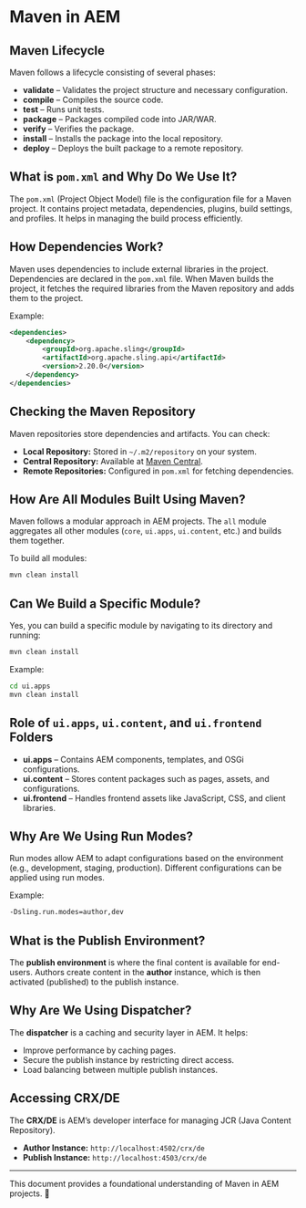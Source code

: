 # Maven in AEM

## Maven Lifecycle
Maven follows a lifecycle consisting of several phases:
- **validate** – Validates the project structure and necessary configuration.
- **compile** – Compiles the source code.
- **test** – Runs unit tests.
- **package** – Packages compiled code into JAR/WAR.
- **verify** – Verifies the package.
- **install** – Installs the package into the local repository.
- **deploy** – Deploys the built package to a remote repository.

## What is `pom.xml` and Why Do We Use It?
The `pom.xml` (Project Object Model) file is the configuration file for a Maven project. It contains project metadata, dependencies, plugins, build settings, and profiles. It helps in managing the build process efficiently.

## How Dependencies Work?
Maven uses dependencies to include external libraries in the project. Dependencies are declared in the `pom.xml` file. When Maven builds the project, it fetches the required libraries from the Maven repository and adds them to the project.

Example:
```xml
<dependencies>
    <dependency>
        <groupId>org.apache.sling</groupId>
        <artifactId>org.apache.sling.api</artifactId>
        <version>2.20.0</version>
    </dependency>
</dependencies>
```

## Checking the Maven Repository
Maven repositories store dependencies and artifacts. You can check:
- **Local Repository:** Stored in `~/.m2/repository` on your system.
- **Central Repository:** Available at [Maven Central](https://repo.maven.apache.org/maven2/).
- **Remote Repositories:** Configured in `pom.xml` for fetching dependencies.

## How Are All Modules Built Using Maven?
Maven follows a modular approach in AEM projects. The `all` module aggregates all other modules (`core`, `ui.apps`, `ui.content`, etc.) and builds them together.

To build all modules:
```sh
mvn clean install
```

## Can We Build a Specific Module?
Yes, you can build a specific module by navigating to its directory and running:
```sh
mvn clean install
```
Example:
```sh
cd ui.apps
mvn clean install
```

## Role of `ui.apps`, `ui.content`, and `ui.frontend` Folders
- **ui.apps** – Contains AEM components, templates, and OSGi configurations.
- **ui.content** – Stores content packages such as pages, assets, and configurations.
- **ui.frontend** – Handles frontend assets like JavaScript, CSS, and client libraries.

## Why Are We Using Run Modes?
Run modes allow AEM to adapt configurations based on the environment (e.g., development, staging, production). Different configurations can be applied using run modes.

Example:
```sh
-Dsling.run.modes=author,dev
```

## What is the Publish Environment?
The **publish environment** is where the final content is available for end-users. Authors create content in the **author** instance, which is then activated (published) to the publish instance.

## Why Are We Using Dispatcher?
The **dispatcher** is a caching and security layer in AEM. It helps:
- Improve performance by caching pages.
- Secure the publish instance by restricting direct access.
- Load balancing between multiple publish instances.

## Accessing CRX/DE
The **CRX/DE** is AEM’s developer interface for managing JCR (Java Content Repository).
- **Author Instance:** `http://localhost:4502/crx/de`
- **Publish Instance:** `http://localhost:4503/crx/de`

---
This document provides a foundational understanding of Maven in AEM projects. 🚀
